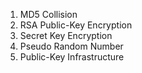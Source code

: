 1. MD5 Collision
2. RSA Public-Key Encryption
3. Secret Key Encryption
4. Pseudo Random Number
5. Public-Key Infrastructure
